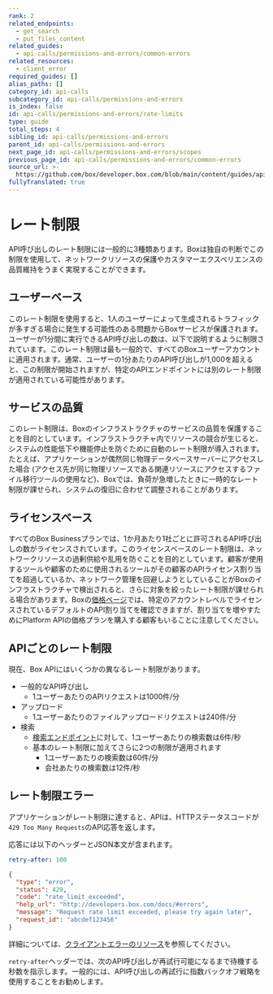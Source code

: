 ```yaml
---
rank: 2
related_endpoints:
  - get_search
  - put_files_content
related_guides:
  - api-calls/permissions-and-errors/common-errors
related_resources:
  - client_error
required_guides: []
alias_paths: []
category_id: api-calls
subcategory_id: api-calls/permissions-and-errors
is_index: false
id: api-calls/permissions-and-errors/rate-limits
type: guide
total_steps: 4
sibling_id: api-calls/permissions-and-errors
parent_id: api-calls/permissions-and-errors
next_page_id: api-calls/permissions-and-errors/scopes
previous_page_id: api-calls/permissions-and-errors/common-errors
source_url: >-
  https://github.com/box/developer.box.com/blob/main/content/guides/api-calls/permissions-and-errors/rate-limits.md
fullyTranslated: true
---
```

# レート制限

API呼び出しのレート制限には一般的に3種類あります。Boxは独自の判断でこの制限を使用して、ネットワークリソースの保護やカスタマーエクスペリエンスの品質維持をうまく実現することができます。

## ユーザーベース

このレート制限を使用すると、1人のユーザーによって生成されるトラフィックが多すぎる場合に発生する可能性のある問題からBoxサービスが保護されます。ユーザーが1分間に実行できるAPI呼び出しの数は、以下で説明するように制限されています。このレート制限は最も一般的で、すべてのBoxユーザーアカウントに適用されます。通常、ユーザーの1分あたりのAPI呼び出しが1,000を超えると、この制限が開始されますが、特定のAPIエンドポイントには別のレート制限が適用されている可能性があります。

## サービスの品質

このレート制限は、Boxのインフラストラクチャのサービスの品質を保護することを目的としています。インフラストラクチャ内でリソースの競合が生じると、システムの性能低下や機能停止を防ぐために自動のレート制限が導入されます。たとえば、アプリケーションが偶然同じ物理データベースサーバーにアクセスした場合 (アクセス先が同じ物理リソースである関連リソースにアクセスするファイル移行ツールの使用など)、Boxでは、負荷が急増したときに一時的なレート制限が課せられ、システムの復旧に合わせて調整されることがあります。

## ライセンスベース

すべてのBox Businessプランでは、1か月あたり1社ごとに許可されるAPI呼び出しの数がライセンスされています。このライセンスベースのレート制限は、ネットワークリソースの過剰供給や乱用を防ぐことを目的としています。顧客が使用するツールや顧客のために使用されるツールがその顧客のAPIライセンス割り当てを超過しているか、ネットワーク管理を回避しようとしていることがBoxのインフラストラクチャで検出されると、さらに対象を絞ったレート制限が課せられる場合があります。Boxの[価格ページ][pricing]では、特定のアカウントレベルでライセンスされているデフォルトのAPI割り当てを確認できますが、割り当てを増やすためにPlatform APIの価格プランを購入する顧客もいることに注意してください。

## APIごとのレート制限

現在、Box APIにはいくつかの異なるレート制限があります。

* 一般的なAPI呼び出し
  * 1ユーザーあたりのAPIリクエストは1000件/分
* アップロード
  * 1ユーザーあたりのファイルアップロードリクエストは240件/分
* 検索
  * [検索エンドポイント][search]に対して、1ユーザーあたりの検索数は6件/秒
  * 基本のレート制限に加えてさらに2つの制限が適用されます
    * 1ユーザーあたりの検索数は60件/分
    * 会社あたりの検索数は12件/秒

## レート制限エラー

アプリケーションがレート制限に達すると、APIは、HTTPステータスコードが`429 Too Many Requests`のAPI応答を返します。

応答には以下のヘッダーとJSON本文が含まれます。

```yaml
retry-after: 100
```

```json
{
  "type": "error",
  "status": 429,
  "code": "rate_limit_exceeded",
  "help_url": "http://developers.box.com/docs/#errors",
  "message": "Request rate limit exceeded, please try again later",
  "request_id": "abcdef123456"
}
```

詳細については、[クライアントエラーのリソース](resource://client_error)を参照してください。

<Message type="notice">

`retry-after`ヘッダーでは、次のAPI呼び出しが再試行可能になるまで待機する秒数を指示します。一般的には、API呼び出しの再試行に指数バックオフ戦略を使用することをお勧めします。

</Message>

[search]: e://get_search

[pricing]: https://www.box.com/pricing
